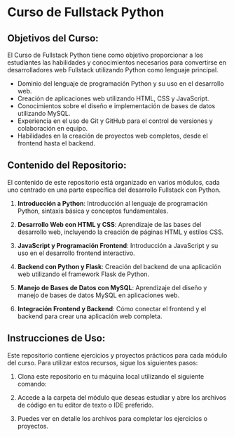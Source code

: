 # Curso de Fullstack Python

## Objetivos del Curso:

El Curso de Fullstack Python tiene como objetivo proporcionar a los estudiantes las habilidades y conocimientos necesarios para convertirse en desarrolladores web Fullstack utilizando Python como lenguaje principal.

- Dominio del lenguaje de programación Python y su uso en el desarrollo web.
- Creación de aplicaciones web utilizando HTML, CSS y JavaScript.
- Conocimientos sobre el diseño e implementación de bases de datos utilizando MySQL.
- Experiencia en el uso de Git y GitHub para el control de versiones y colaboración en equipo.
- Habilidades en la creación de proyectos web completos, desde el frontend hasta el backend.

## Contenido del Repositorio:

El contenido de este repositorio está organizado en varios módulos, cada uno centrado en una parte específica del desarrollo Fullstack con Python. 

1. **Introducción a Python**: Introducción al lenguaje de programación Python, sintaxis básica y conceptos fundamentales.

2. **Desarrollo Web con HTML y CSS**: Aprendizaje de las bases del desarrollo web, incluyendo la creación de páginas HTML y estilos CSS.

3. **JavaScript y Programación Frontend**: Introducción a JavaScript y su uso en el desarrollo frontend interactivo.

4. **Backend con Python y Flask**: Creación del backend de una aplicación web utilizando el framework Flask de Python.

5. **Manejo de Bases de Datos con MySQL**: Aprendizaje del diseño y manejo de bases de datos MySQL en aplicaciones web.

6. **Integración Frontend y Backend**: Cómo conectar el frontend y el backend para crear una aplicación web completa.

## Instrucciones de Uso:

Este repositorio contiene ejercicios y proyectos prácticos para cada módulo del curso. Para utilizar estos recursos, sigue los siguientes pasos:

1. Clona este repositorio en tu máquina local utilizando el siguiente comando:

2. Accede a la carpeta del módulo que deseas estudiar y abre los archivos de código en tu editor de texto o IDE preferido.

3. Puedes ver en detalle los archivos para completar los ejercicios o proyectos.

